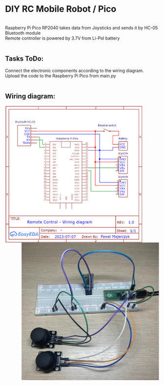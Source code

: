 # DIY RC Mobile Robot / Pico

<br> Raspberry Pi Pico RP2040 takes data from Joysticks and sends it by HC-05 Bluetooth module <br>
Remote controller is powered by 3.7V from Li-Pol battery <br><br>

## Tasks ToDo:

Connect the electronic components according to the wiring diagram. <br>
Upload the code to the Raspberry Pi Pico from main.py <br><br>

## Wiring diagram:

<p >
    <img src="https://github.com/PMajerczyk/DIY-RC-MobileRobot/blob/main/Pico/Pico.png" alt="png" width="450" align="left">
    <img src="https://github.com/PMajerczyk/DIY-RC-MobileRobot/blob/main/Pico/Pico_connection.jpg" alt="png" width="450" align="right">
</p>
